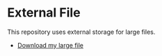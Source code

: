 # External File

This repository uses external storage for large files.
- [Download my large file](https://drive.google.com/file/d/1rSabgGQDzPYVuoWZgN1E2J4AtH3MNJ5A/view?usp=sharing)
